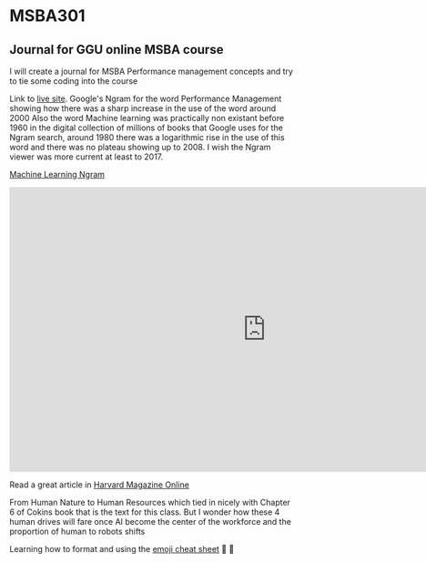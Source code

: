 # MSBA301
## Journal for GGU online MSBA course
I will create a journal for MSBA Performance management concepts and try to tie some coding into the course


Link to [live site](https://idoneo.github.io/MSBA301/).
Google's Ngram for the word Performance Management showing how there was a sharp increase in the use of the word around
2000
Also the word Machine learning was practically non existant before 1960 in the digital collection of millions of books that Google uses for the Ngram search, around 1980 there was a logarithmic rise in the use of this word and there was no plateau showing up to 2008. I wish the Ngram viewer was more current at least to 2017.

[Machine Learning Ngram](https://books.google.com/ngrams/graph?content=Machine+Learning&year_start=1960&year_end=2008&corpus=15&smoothing=3&share=&direct_url=t1%3B%2CMachine%20Learning%3B%2Cc0)

<iframe name="ngram_chart" src="https://books.google.com/ngrams/interactive_chart?content=Machine+Learning&year_start=1960&amp;year_end=2008&amp;corpus=15&amp;smoothing=3&amp;share=&amp;direct_url=t1%3B%2CMachine%20Learning%3B%2Cc0" width=900 height=500 marginwidth=0 marginheight=0 hspace=0 vspace=0 frameborder=0 scrolling=no></iframe>

Read a great article in [Harvard Magazine Online](https://harvardmagazine.com/2011/09/from-human-nature-to-human-resources)

From Human Nature to Human Resources which tied in nicely with Chapter 6 of Cokins book that is the text for this class. But I wonder how these 4 human drives will fare once AI become the center of the workforce and the proportion of human to robots shifts

Learning how to format and using the [emoji cheat sheet](https://www.webpagefx.com/tools/emoji-cheat-sheet/) :clap: :muscle:
